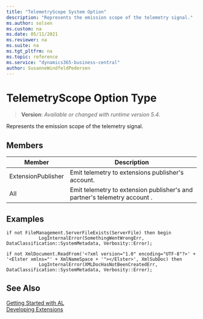 ```yaml
---
title: "TelemetryScope System Option"
description: "Represents the emission scope of the telemetry signal."
ms.author: solsen
ms.custom: na
ms.date: 05/11/2021
ms.reviewer: na
ms.suite: na
ms.tgt_pltfrm: na
ms.topic: reference
ms.service: "dynamics365-business-central"
author: SusanneWindfeldPedersen
---
```

[//]: # (START>DO_NOT_EDIT)
[//]: # (IMPORTANT:Do not edit any of the content between here and the END>DO_NOT_EDIT.)
[//]: # (Any modifications should be made in the .xml files in the ModernDev repo.)
# TelemetryScope Option Type
> **Version**: _Available or changed with runtime version 5.4._

Represents the emission scope of the telemetry signal.

## Members
|  Member  |  Description  |
|----------------|---------------|
|ExtensionPublisher|Emit telemetry to extensions publisher's account.|
|All|Emit telemetry to extension publisher's and partner's telemetry account .|

[//]: # (IMPORTANT: END>DO_NOT_EDIT)

## Examples

```al
if not FileManagement.ServerFileExists(ServerFile) then begin
            LogInternalError(SomethingWentWrongErr, DataClassification::SystemMetadata, Verbosity::Error);
```

```al
if not XmlDocument.ReadFrom('<?xml version="1.0" encoding="UTF-8"?>' + '<Elster xmlns="' + XmlNameSpace + '"></Elster>', XmlSubDoc) then
            LogInternalError(XMLDocHasNotBeenCreatedErr, DataClassification::SystemMetadata, Verbosity::Error);
```

## See Also  
[Getting Started with AL](../../devenv-get-started.md)  
[Developing Extensions](../../devenv-dev-overview.md)  